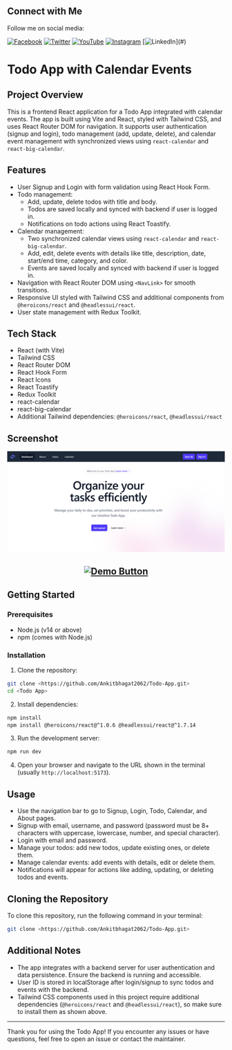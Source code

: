 ## Connect with Me

Follow me on social media:

[![Facebook](https://img.shields.io/badge/Facebook-1877F2?style=for-the-badge&logo=facebook&logoColor=white)](#)
[![Twitter](https://img.shields.io/badge/Twitter-1DA1F2?style=for-the-badge&logo=twitter&logoColor=white)](#)
[![YouTube](https://img.shields.io/badge/YouTube-FF0000?style=for-the-badge&logo=youtube&logoColor=white)](#)
[![Instagram](https://img.shields.io/badge/Instagram-E4405F?style=for-the-badge&logo=instagram&logoColor=white)](#)
[![LinkedIn](https://img.shields.io/badge/LinkedIn-0077B5?)](#)

# Todo App with Calendar Events

## Project Overview
This is a frontend React application for a Todo App integrated with calendar events. The app is built using Vite and React, styled with Tailwind CSS, and uses React Router DOM for navigation. It supports user authentication (signup and login), todo management (add, update, delete), and calendar event management with synchronized views using `react-calendar` and `react-big-calendar`.


## Features
- User Signup and Login with form validation using React Hook Form.
- Todo management:
  - Add, update, delete todos with title and body.
  - Todos are saved locally and synced with backend if user is logged in.
  - Notifications on todo actions using React Toastify.
- Calendar management:
  - Two synchronized calendar views using `react-calendar` and `react-big-calendar`.
  - Add, edit, delete events with details like title, description, date, start/end time, category, and color.
  - Events are saved locally and synced with backend if user is logged in.
- Navigation with React Router DOM using `<NavLink>` for smooth transitions.
- Responsive UI styled with Tailwind CSS and additional components from `@heroicons/react` and `@headlessui/react`.
- User state management with Redux Toolkit.

## Tech Stack
- React (with Vite)
- Tailwind CSS
- React Router DOM
- React Hook Form
- React Icons
- React Toastify
- Redux Toolkit
- react-calendar
- react-big-calendar
- Additional Tailwind dependencies: `@heroicons/react`, `@headlessui/react`
## Screenshot

![Todo App Screenshot](./screenshot.png)

<div align="center">

## [![Demo Button](https://img.shields.io/badge/Live-Demo-blue?style=for-the-badge&logo=appveyor)](https://todo-oufneru9v-ankitbhagat2062s-projects.vercel.app/)

</div>

## Getting Started

### Prerequisites
- Node.js (v14 or above)
- npm (comes with Node.js)

### Installation

1. Clone the repository:
```bash
git clone <https://github.com/Ankitbhagat2062/Todo-App.git>
cd <Todo App>
```

2. Install dependencies:
```bash
npm install
npm install @heroicons/react@^1.0.6 @headlessui/react@^1.7.14
```

3. Run the development server:
```bash
npm run dev
```

4. Open your browser and navigate to the URL shown in the terminal (usually `http://localhost:5173`).

## Usage
- Use the navigation bar to go to Signup, Login, Todo, Calendar, and About pages.
- Signup with email, username, and password (password must be 8+ characters with uppercase, lowercase, number, and special character).
- Login with email and password.
- Manage your todos: add new todos, update existing ones, or delete them.
- Manage calendar events: add events with details, edit or delete them.
- Notifications will appear for actions like adding, updating, or deleting todos and events.

## Cloning the Repository
To clone this repository, run the following command in your terminal:
```bash
git clone <https://github.com/Ankitbhagat2062/Todo-App.git>
```


## Additional Notes
- The app integrates with a backend server for user authentication and data persistence. Ensure the backend is running and accessible.
- User ID is stored in localStorage after login/signup to sync todos and events with the backend.
- Tailwind CSS components used in this project require additional dependencies (`@heroicons/react` and `@headlessui/react`), so make sure to install them as shown above.

---

Thank you for using the Todo App! If you encounter any issues or have questions, feel free to open an issue or contact the maintainer.
